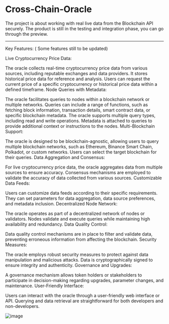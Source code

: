 # Cross-Chain-Oracle
The project is about working with real live data from the Blockchain API securely. The product is still in the testing and integration phase, you can go through the preview.


****
Key Features: ( Some features still to be updated)

Live Cryptocurrency Price Data:

The oracle collects real-time cryptocurrency price data from various sources, including reputable exchanges and data providers. It stores historical price data for reference and analysis. Users can request the current price of a specific cryptocurrency or historical price data within a defined timeframe. Node Queries with Metadata:

The oracle facilitates queries to nodes within a blockchain network or multiple networks. Queries can include a range of functions, such as fetching block information, transaction details, smart contract data, or specific blockchain metadata. The oracle supports multiple query types, including read and write operations. Metadata is attached to queries to provide additional context or instructions to the nodes. Multi-Blockchain Support:

The oracle is designed to be blockchain-agnostic, allowing users to query multiple blockchain networks, such as Ethereum, Binance Smart Chain, Polkadot, or custom networks. Users can select the target blockchain for their queries. Data Aggregation and Consensus:

For live cryptocurrency price data, the oracle aggregates data from multiple sources to ensure accuracy. Consensus mechanisms are employed to validate the accuracy of data collected from various sources. Customizable Data Feeds:

Users can customize data feeds according to their specific requirements. They can set parameters for data aggregation, data source preferences, and metadata inclusion. Decentralized Node Network:

The oracle operates as part of a decentralized network of nodes or validators. Nodes validate and execute queries while maintaining high availability and redundancy. Data Quality Control:

Data quality control mechanisms are in place to filter and validate data, preventing erroneous information from affecting the blockchain. Security Measures:

The oracle employs robust security measures to protect against data manipulation and malicious attacks. Data is cryptographically signed to ensure integrity and authenticity. Governance and Upgrades:

A governance mechanism allows token holders or stakeholders to participate in decision-making regarding upgrades, parameter changes, and maintenance. User-Friendly Interface:

Users can interact with the oracle through a user-friendly web interface or API. Querying and data retrieval are straightforward for both developers and non-developers.

![image](https://github.com/rajabhinav1/Cross-Chain-Oracle/assets/27865950/00be7a0a-2a79-4d64-948f-79e5e41ec773)




